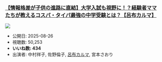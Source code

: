 ### [【情報格差が子供の進路に直結】大学入試も視野に！？経験者ママたちが教えるコスパ・タイパ最強の中学受験とは？【呂布カルマ】](https://www.youtube.com/watch?v=-1nRgmMLc0U)
[![](https://img.youtube.com/vi/-1nRgmMLc0U/sddefault.jpg)](https://www.youtube.com/watch?v=-1nRgmMLc0U)
-   公開日: 2025-08-26
-   視聴数: 50,253
-   **いいね数: 434**
-   出演者: 中村祥子, 佐野倫子, [呂布カルマ](/rehacq_fan/people/呂布カルマ "wikilink"), 宮本さおり
